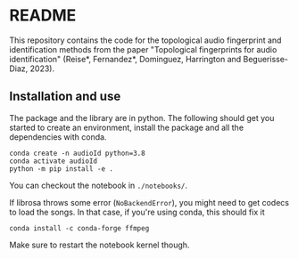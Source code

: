 # README
This repository contains the code for the topological audio fingerprint and identification methods from the paper "Topological fingerprints for audio identification" (Reise*, Fernandez*, Dominguez, Harrington and Beguerisse-Diaz, 2023).

## Installation and use
The package and the library are in python. The following should get you started to create an environment, install the package and all the dependencies with conda.
```
conda create -n audioId python=3.8
conda activate audioId
python -m pip install -e .
```

You can checkout the notebook in `./notebooks/`.

If librosa throws some error (`NoBackendError`), you might need to get codecs to load the songs. In that case, if you're using conda, this should fix it
```
conda install -c conda-forge ffmpeg
```
Make sure to restart the notebook kernel though.

